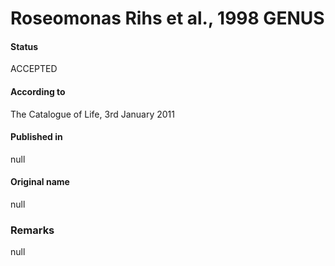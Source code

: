 Roseomonas Rihs et al., 1998 GENUS
=======

#### Status
ACCEPTED

#### According to
The Catalogue of Life, 3rd January 2011

#### Published in
null

#### Original name
null

### Remarks
null